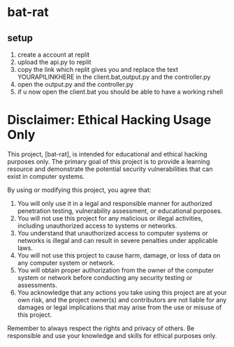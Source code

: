 # bat-rat

## setup

1. create a account at replit
2. upload the api.py to replit
3. copy the link which replit gives you and replace the text YOURAPILINKHERE in the client.bat,output.py and the controller.py
4. open the output.py and the controller.py
5. if u now open the client.bat you should be able to have a working rshell 



# Disclaimer: Ethical Hacking Usage Only

This project, [bat-rat], is intended for educational and ethical hacking purposes only. The primary goal of this project is to provide a learning resource and demonstrate the potential security vulnerabilities that can exist in computer systems.

By using or modifying this project, you agree that:

1. You will only use it in a legal and responsible manner for authorized penetration testing, vulnerability assessment, or educational purposes.
2. You will not use this project for any malicious or illegal activities, including unauthorized access to systems or networks.
3. You understand that unauthorized access to computer systems or networks is illegal and can result in severe penalties under applicable laws.
4. You will not use this project to cause harm, damage, or loss of data on any computer system or network.
5. You will obtain proper authorization from the owner of the computer system or network before conducting any security testing or assessments.
6. You acknowledge that any actions you take using this project are at your own risk, and the project owner(s) and contributors are not liable for any damages or legal implications that may arise from the use or misuse of this project.

Remember to always respect the rights and privacy of others. Be responsible and use your knowledge and skills for ethical purposes only.

